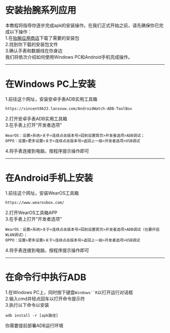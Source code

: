 # 安装抬腕系列应用
本教程将指导你逐步完成apk的安装操作。在我们正式开始之前，请先确保你已完成以下操作：  
1.在[抬腕应用商店](apps.md)下载了需要的安装包  
2.找到你下载的安装包文件  
3.确认手表和数据线在你身边  
我们将依次介绍如何使用Windows PC和Android手机完成操作。  

***

# 在Windows PC上安装
1.前往这个网址，安装安卓手表ADB实用工具箱  
~~~
https://vincent8623.lanzouw.com/AndroidWatch-ADB-ToolBox
~~~
2.打开安卓手表ADB实用工具箱  
3.在手表上打开“开发者选项”  
~~~
WearOS：设置>系统>关于>连续点击版本号>回到设置首页>开发者选项>ADB调试；
OPPO：设置>更多设置>关于>连续点击版本号>返回上一级>开发者选项>USB调试  
~~~
4.将手表连接到电脑，按程序提示操作即可

***

# 在Android手机上安装
1.前往这个网址，安装WearOS工具箱  
~~~
https://www.wearosbox.com/
~~~
2.打开WearOS工具箱APP  
3.在手表上打开“开发者选项”
~~~
WearOS：设置>系统>关于>连续点击版本号>回到设置首页>开发者选项>ADB调试（也要开启WLAN调试）；
OPPO：设置>更多设置>关于>连续点击版本号>返回上一级>开发者选项>USB调试
~~~
4.将手表连接到电脑，按程序提示操作即可

***

# 在命令行中执行ADB
1.在Windows PC上，同时按下键盘`Windows``R`以打开运行对话框  
2.输入cmd并轻点回车以打开命令提示符  
3.执行以下命令以安装
~~~
adb install -r [apk路径]
~~~
你需要提前部署ADB运行环境
